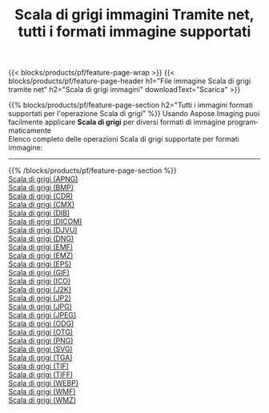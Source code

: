 ﻿---
title: Scala di grigi immagini Tramite net, tutti i formati immagine supportati 
weight: 3920
url: /it/net/grayscale 
lang: it
langdirlevel: 2
locales: zh-hans,ja,it,ru,de,es,fr,nl,id,lt,pl,pt,vi,tr,ko,zh-hant,ar,hi,th,sv,cs,uk,he
description: Usando Aspose.Imaging puoi facilmente Scala di grigi immagini tramite net
---

{{< blocks/products/pf/feature-page-wrap >}}
{{< blocks/products/pf/feature-page-header h1="File immagine Scala di grigi tramite net" h2="Scala di grigi immagini" downloadText="Scarica" >}}


{{% blocks/products/pf/feature-page-section  h2="Tutti i immagini formati supportati per l'operazione Scala di grigi" %}}
Usando Aspose.Imaging puoi facilmente applicare **Scala di grigi** per diversi formati di immagine programmaticamente
<br/>
Elenco completo delle operazioni Scala di grigi supportate per formati immagine:
<hr/>
{{% /blocks/products/pf/feature-page-section %}}
<div class="container-fluid productfamilypage bg-gray">
    <div class="convertypes bg-gray agp-content section">
        <div class="container">
		<div class="row other-converters">
		    <div class='col-md-2 other-converter remove-lp remove-rp'><a href="/imaging/it/net/grayscale/apng" >Scala di grigi (APNG)</a></div><div class='col-md-2 other-converter remove-lp remove-rp'><a href="/imaging/it/net/grayscale/bmp" >Scala di grigi (BMP)</a></div><div class='col-md-2 other-converter remove-lp remove-rp'><a href="/imaging/it/net/grayscale/cdr" >Scala di grigi (CDR)</a></div><div class='col-md-2 other-converter remove-lp remove-rp'><a href="/imaging/it/net/grayscale/cmx" >Scala di grigi (CMX)</a></div><div class='col-md-2 other-converter remove-lp remove-rp'><a href="/imaging/it/net/grayscale/dib" >Scala di grigi (DIB)</a></div><div class='col-md-2 other-converter remove-lp remove-rp'><a href="/imaging/it/net/grayscale/dicom" >Scala di grigi (DICOM)</a></div><div class='col-md-2 other-converter remove-lp remove-rp'><a href="/imaging/it/net/grayscale/djvu" >Scala di grigi (DJVU)</a></div><div class='col-md-2 other-converter remove-lp remove-rp'><a href="/imaging/it/net/grayscale/dng" >Scala di grigi (DNG)</a></div><div class='col-md-2 other-converter remove-lp remove-rp'><a href="/imaging/it/net/grayscale/emf" >Scala di grigi (EMF)</a></div><div class='col-md-2 other-converter remove-lp remove-rp'><a href="/imaging/it/net/grayscale/emz" >Scala di grigi (EMZ)</a></div><div class='col-md-2 other-converter remove-lp remove-rp'><a href="/imaging/it/net/grayscale/eps" >Scala di grigi (EPS)</a></div><div class='col-md-2 other-converter remove-lp remove-rp'><a href="/imaging/it/net/grayscale/gif" >Scala di grigi (GIF)</a></div><div class='col-md-2 other-converter remove-lp remove-rp'><a href="/imaging/it/net/grayscale/ico" >Scala di grigi (ICO)</a></div><div class='col-md-2 other-converter remove-lp remove-rp'><a href="/imaging/it/net/grayscale/j2k" >Scala di grigi (J2K)</a></div><div class='col-md-2 other-converter remove-lp remove-rp'><a href="/imaging/it/net/grayscale/jp2" >Scala di grigi (JP2)</a></div><div class='col-md-2 other-converter remove-lp remove-rp'><a href="/imaging/it/net/grayscale/jpg" >Scala di grigi (JPG)</a></div><div class='col-md-2 other-converter remove-lp remove-rp'><a href="/imaging/it/net/grayscale/jpeg" >Scala di grigi (JPEG)</a></div><div class='col-md-2 other-converter remove-lp remove-rp'><a href="/imaging/it/net/grayscale/odg" >Scala di grigi (ODG)</a></div><div class='col-md-2 other-converter remove-lp remove-rp'><a href="/imaging/it/net/grayscale/otg" >Scala di grigi (OTG)</a></div><div class='col-md-2 other-converter remove-lp remove-rp'><a href="/imaging/it/net/grayscale/png" >Scala di grigi (PNG)</a></div><div class='col-md-2 other-converter remove-lp remove-rp'><a href="/imaging/it/net/grayscale/svg" >Scala di grigi (SVG)</a></div><div class='col-md-2 other-converter remove-lp remove-rp'><a href="/imaging/it/net/grayscale/tga" >Scala di grigi (TGA)</a></div><div class='col-md-2 other-converter remove-lp remove-rp'><a href="/imaging/it/net/grayscale/tif" >Scala di grigi (TIF)</a></div><div class='col-md-2 other-converter remove-lp remove-rp'><a href="/imaging/it/net/grayscale/tiff" >Scala di grigi (TIFF)</a></div><div class='col-md-2 other-converter remove-lp remove-rp'><a href="/imaging/it/net/grayscale/webp" >Scala di grigi (WEBP)</a></div><div class='col-md-2 other-converter remove-lp remove-rp'><a href="/imaging/it/net/grayscale/wmf" >Scala di grigi (WMF)</a></div><div class='col-md-2 other-converter remove-lp remove-rp'><a href="/imaging/it/net/grayscale/wmz" >Scala di grigi (WMZ)</a></div>
                </div>
        </div>
    </div>
</div>
<br/>


